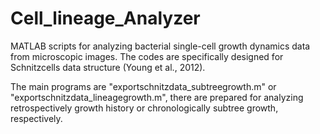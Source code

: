 # Cell_lineage_Analyzer
MATLAB scripts for analyzing bacterial single-cell growth dynamics data from microscopic images.
The codes are specifically designed for Schnitzcells data structure (Young et al., 2012).

The main programs are "exportschnitzdata_subtreegrowth.m" or "exportschnitzdata_lineagegrowth.m",
there are prepared for analyzing retrospectively growth history or chronologically subtree growth, respectively.
